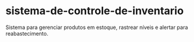 # sistema-de-controle-de-inventario
Sistema para gerenciar produtos em estoque, rastrear níveis e alertar para reabastecimento.
